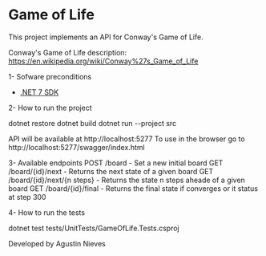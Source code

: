# Game of Life

This project implements an API for Conway's Game of Life. 

Conway's Game of Life description: https://en.wikipedia.org/wiki/Conway%27s_Game_of_Life

1- Sofware preconditions
- [.NET 7 SDK](https://dotnet.microsoft.com/en-us/download/dotnet/7.0)

2- How to run the project

dotnet restore
dotnet build
dotnet run --project src

API will be available at http://localhost:5277
To use in the browser go to http://localhost:5277/swagger/index.html

3- Available endpoints
POST /board - Set a new initial board
GET /board/{id}/next	- Returns the next state of a given board
GET /board/{id}/next/{n steps}	- Returns the state n steps aheade of a given board
GET /board/{id}/final	- Returns the final state if converges or it status at step 300

4- How to run the tests

dotnet test tests/UnitTests/GameOfLife.Tests.csproj



Developed by Agustin Nieves
